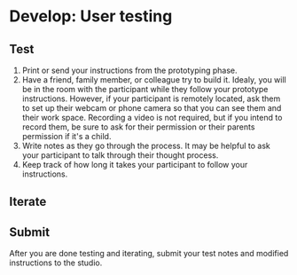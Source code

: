 # Develop: User testing

## Test
1. Print or send your instructions from the prototyping phase.
2. Have a friend, family member, or colleague try to build it. Idealy, you will be in the room with the participant while they follow your prototype instructions. However, if your participant is remotely located, ask them to set up their webcam or phone camera so that you can see them and their work space. Recording a video is not required, but if you intend to record them, be sure to ask for their permission or their parents permission if it's a child.
3. Write notes as they go through the process. It may be helpful to ask your participant to talk through their thought process.
4. Keep track of how long it takes your participant to follow your instructions.

## Iterate

## Submit
After you are done testing and iterating, submit your test notes and modified instructions to the studio.
